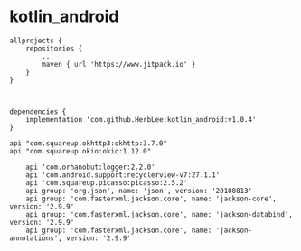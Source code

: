# kotlin_android


	allprojects {
		repositories {
			...
			maven { url 'https://www.jitpack.io' }
		}
	}

  

	dependencies {
		implementation 'com.github.HerbLee:kotlin_android:v1.0.4'
	}
	
	api "com.squareup.okhttp3:okhttp:3.7.0"
	api "com.squareup.okio:okio:1.12.0"

	    api 'com.orhanobut:logger:2.2.0'
	    api 'com.android.support:recyclerview-v7:27.1.1'
	    api 'com.squareup.picasso:picasso:2.5.2'
	    api group: 'org.json', name: 'json', version: '20180813'
	    api group: 'com.fasterxml.jackson.core', name: 'jackson-core', version: '2.9.9'
	    api group: 'com.fasterxml.jackson.core', name: 'jackson-databind', version: '2.9.9'
	    api group: 'com.fasterxml.jackson.core', name: 'jackson-annotations', version: '2.9.9'
	
	

